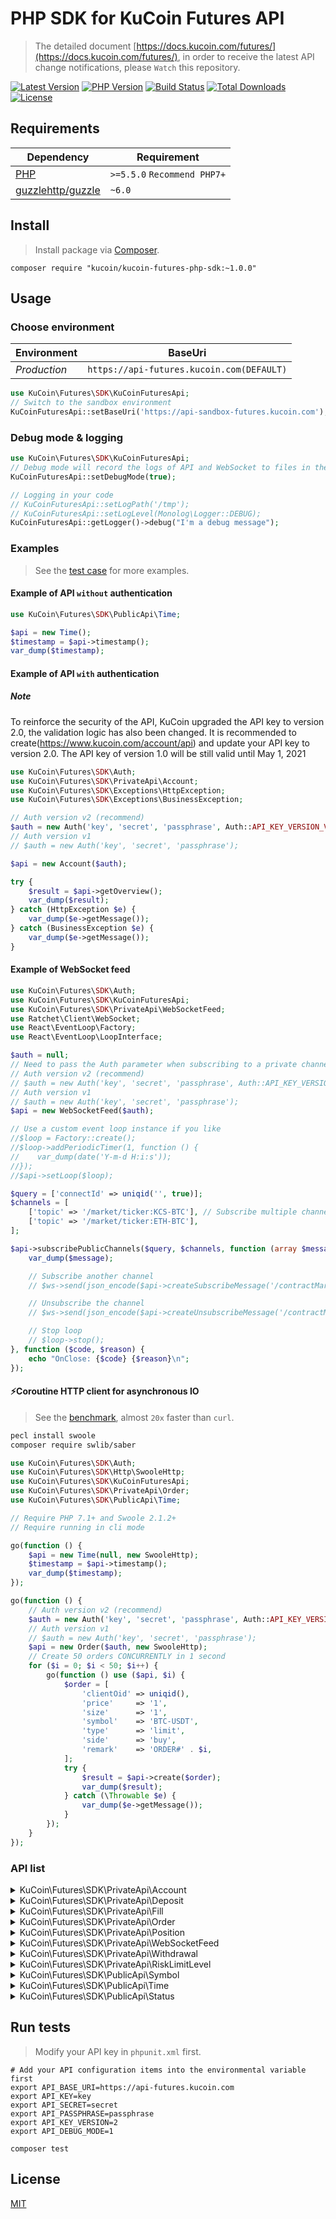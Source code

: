 # PHP SDK for KuCoin Futures API

> The detailed document [https://docs.kucoin.com/futures/](https://docs.kucoin.com/futures/), in order to receive the latest API change notifications, please `Watch` this repository.

[![Latest Version](https://img.shields.io/github/release/Kucoin/kucoin-futures-php-sdk.svg)](https://github.com/Kucoin/kucoin-futures-php-sdk/releases)
[![PHP Version](https://img.shields.io/packagist/php-v/kucoin/kucoin-futures-php-sdk.svg?color=green)](https://secure.php.net)
[![Build Status](https://travis-ci.org/Kucoin/kucoin-futures-php-sdk.svg?branch=master)](https://travis-ci.org/Kucoin/kucoin-futures-php-sdk)
[![Total Downloads](https://poser.pugx.org/kucoin/kucoin-futures-php-sdk/downloads)](https://packagist.org/packages/kucoin/kucoin-futures-php-sdk)
[![License](https://poser.pugx.org/kucoin/kucoin-futures-php-sdk/license)](LICENSE)

## Requirements

| Dependency                                            | Requirement                 |
|-------------------------------------------------------|-----------------------------|
| [PHP](https://secure.php.net/manual/en/install.php)   | `>=5.5.0` `Recommend PHP7+` |
| [guzzlehttp/guzzle](https://github.com/guzzle/guzzle) | `~6.0`                      |

## Install

> Install package via [Composer](https://getcomposer.org/).

```shell
composer require "kucoin/kucoin-futures-php-sdk:~1.0.0"
```

## Usage

### Choose environment

| Environment  | BaseUri                                   |
|--------------|-------------------------------------------|
| *Production* | `https://api-futures.kucoin.com(DEFAULT)` |

```php
use KuCoin\Futures\SDK\KuCoinFuturesApi;
// Switch to the sandbox environment
KuCoinFuturesApi::setBaseUri('https://api-sandbox-futures.kucoin.com');
```

### Debug mode & logging

```php
use KuCoin\Futures\SDK\KuCoinFuturesApi;
// Debug mode will record the logs of API and WebSocket to files in the directory "KuCoinFuturesApi::getLogPath()" according to the minimum log level "KuCoinFuturesApi::getLogLevel()".
KuCoinFuturesApi::setDebugMode(true);

// Logging in your code
// KuCoinFuturesApi::setLogPath('/tmp');
// KuCoinFuturesApi::setLogLevel(Monolog\Logger::DEBUG);
KuCoinFuturesApi::getLogger()->debug("I'm a debug message");
```

### Examples

> See the [test case](tests) for more examples.

#### Example of API `without` authentication

```php
use KuCoin\Futures\SDK\PublicApi\Time;

$api = new Time();
$timestamp = $api->timestamp();
var_dump($timestamp);
```

#### Example of API `with` authentication

##### **Note**

To reinforce the security of the API, KuCoin upgraded the API key to version 2.0, the validation logic has also been changed. It is recommended to create(https://www.kucoin.com/account/api) and update your API key to version 2.0. The API key of
version 1.0 will be still valid until May 1, 2021

```php
use KuCoin\Futures\SDK\Auth;
use KuCoin\Futures\SDK\PrivateApi\Account;
use KuCoin\Futures\SDK\Exceptions\HttpException;
use KuCoin\Futures\SDK\Exceptions\BusinessException;

// Auth version v2 (recommend)
$auth = new Auth('key', 'secret', 'passphrase', Auth::API_KEY_VERSION_V2);
// Auth version v1
// $auth = new Auth('key', 'secret', 'passphrase');

$api = new Account($auth);

try {
    $result = $api->getOverview();
    var_dump($result);
} catch (HttpException $e) {
    var_dump($e->getMessage());
} catch (BusinessException $e) {
    var_dump($e->getMessage());
}
```

#### Example of WebSocket feed

```php
use KuCoin\Futures\SDK\Auth;
use KuCoin\Futures\SDK\KuCoinFuturesApi;
use KuCoin\Futures\SDK\PrivateApi\WebSocketFeed;
use Ratchet\Client\WebSocket;
use React\EventLoop\Factory;
use React\EventLoop\LoopInterface;

$auth = null;
// Need to pass the Auth parameter when subscribing to a private channel($api->subscribePrivateChannel()).
// Auth version v2 (recommend)
// $auth = new Auth('key', 'secret', 'passphrase', Auth::API_KEY_VERSION_V2);
// Auth version v1
// $auth = new Auth('key', 'secret', 'passphrase');
$api = new WebSocketFeed($auth);

// Use a custom event loop instance if you like
//$loop = Factory::create();
//$loop->addPeriodicTimer(1, function () {
//    var_dump(date('Y-m-d H:i:s'));
//});
//$api->setLoop($loop);

$query = ['connectId' => uniqid('', true)];
$channels = [
    ['topic' => '/market/ticker:KCS-BTC'], // Subscribe multiple channels
    ['topic' => '/market/ticker:ETH-BTC'],
];

$api->subscribePublicChannels($query, $channels, function (array $message, WebSocket $ws, LoopInterface $loop) use ($api) {
    var_dump($message);

    // Subscribe another channel
    // $ws->send(json_encode($api->createSubscribeMessage('/contractMarket/ticker:ETHUSDTM')));

    // Unsubscribe the channel
    // $ws->send(json_encode($api->createUnsubscribeMessage('/contractMarket/ticker:XBTUSDM')));

    // Stop loop
    // $loop->stop();
}, function ($code, $reason) {
    echo "OnClose: {$code} {$reason}\n";
});
```

#### ⚡️Coroutine HTTP client for asynchronous IO

> See the [benchmark](examples/BenchmarkCoroutine.php), almost `20x` faster than `curl`.

```bash
pecl install swoole
composer require swlib/saber
```

```php
use KuCoin\Futures\SDK\Auth;
use KuCoin\Futures\SDK\Http\SwooleHttp;
use KuCoin\Futures\SDK\KuCoinFuturesApi;
use KuCoin\Futures\SDK\PrivateApi\Order;
use KuCoin\Futures\SDK\PublicApi\Time;

// Require PHP 7.1+ and Swoole 2.1.2+
// Require running in cli mode

go(function () {
    $api = new Time(null, new SwooleHttp);
    $timestamp = $api->timestamp();
    var_dump($timestamp);
});

go(function () {
    // Auth version v2 (recommend)
    $auth = new Auth('key', 'secret', 'passphrase', Auth::API_KEY_VERSION_V2);
    // Auth version v1
    // $auth = new Auth('key', 'secret', 'passphrase');
    $api = new Order($auth, new SwooleHttp);
    // Create 50 orders CONCURRENTLY in 1 second
    for ($i = 0; $i < 50; $i++) {
        go(function () use ($api, $i) {
            $order = [
                'clientOid' => uniqid(),
                'price'     => '1',
                'size'      => '1',
                'symbol'    => 'BTC-USDT',
                'type'      => 'limit',
                'side'      => 'buy',
                'remark'    => 'ORDER#' . $i,
            ];
            try {
                $result = $api->create($order);
                var_dump($result);
            } catch (\Throwable $e) {
                var_dump($e->getMessage());
            }
        });
    }
});
```

### API list

<details>
<summary>KuCoin\Futures\SDK\PrivateApi\Account</summary>

| API                                                            | Authentication | Description                                                                         |
|----------------------------------------------------------------|----------------|-------------------------------------------------------------------------------------|
| KuCoin\Futures\SDK\PrivateApi\Account::getOverview()           | YES            | https://docs.kucoin.com/futures/#account                                            |
| KuCoin\Futures\SDK\PrivateApi\Account::getTransactionHistory() | YES            | https://docs.kucoin.com/futures/#get-transaction-history                            |
| KuCoin\Futures\SDK\PrivateApi\Account::transferIn()            | YES            | `deprecated`                                                                        |
| KuCoin\Futures\SDK\PrivateApi\Account::transferOut()           | YES            | `deprecated` https://docs.kucoin.com/futures/#transfer-funds-to-kucoin-main-account |
| KuCoin\Futures\SDK\PrivateApi\Account::transferOutV2()         | YES            | https://docs.kucoin.com/futures/#transfer-funds-to-kucoin-main-account-2            |
| KuCoin\Futures\SDK\PrivateApi\Account::cancelTransferOut()     | YES            | `deprecated` https://docs.kucoin.com/futures/#cancel-transfer-out-request           |
| KuCoin\Futures\SDK\PrivateApi\Account::getTransferList()       | YES            | https://docs.kucoin.com/futures/#get-transfer-out-request-records                   |
| KuCoin\Futures\SDK\PrivateApi\Account::getSubApikey()          | YES            | https://docs.kucoin.com/futures/#get-sub-account-futures-api-list                   |
| KuCoin\Futures\SDK\PrivateApi\Account::createSubApikey()       | YES            | https://docs.kucoin.com/futures/#create-futures-apis-for-sub-account                |
| KuCoin\Futures\SDK\PrivateApi\Account::modifySubApikey()       | YES            | https://docs.kucoin.com/futures/#modify-sub-account-futures-apis                    |
| KuCoin\Futures\SDK\PrivateApi\Account::deleteSubApikey()       | YES            | https://docs.kucoin.com/futures/#delete-sub-account-futures-apis                    |
| KuCoin\Futures\SDK\PrivateApi\Account::transferOutV3()         | YES            | https://docs.kucoin.com/futures/#transfer-to-main-or-trade-account                  |

</details>

<details>
<summary>KuCoin\Futures\SDK\PrivateApi\Deposit</summary>

| API                                                  | Authentication | Description                                          |
|------------------------------------------------------|----------------|------------------------------------------------------|
| KuCoin\Futures\SDK\PrivateApi\Deposit::getAddress()  | YES            | https://docs.kucoin.com/futures/#get-deposit-address |
| KuCoin\Futures\SDK\PrivateApi\Deposit::getDeposits() | YES            | https://docs.kucoin.com/futures/#get-deposit-list    |

</details>

<details>
<summary>KuCoin\Futures\SDK\PrivateApi\Fill</summary>

| API                                                 | Authentication | Description                                   |
|-----------------------------------------------------|----------------|-----------------------------------------------|
| KuCoin\Futures\SDK\PrivateApi\Fill::getFills()      | YES            | https://docs.kucoin.com/futures/#get-fills    |
| KuCoin\Futures\SDK\PrivateApi\Fill::getRecentList() | YES            | https://docs.kucoin.com/futures/#recent-fills |

</details>

<details>
<summary>KuCoin\Futures\SDK\PrivateApi\Order</summary>

| API                                                           | Authentication | Description                                                                       |
|---------------------------------------------------------------|----------------|-----------------------------------------------------------------------------------|
| KuCoin\Futures\SDK\PrivateApi\Order::create()                 | YES            | https://docs.kucoin.com/futures/#place-an-order                                   |
| KuCoin\Futures\SDK\PrivateApi\Order::cancel()                 | YES            | https://docs.kucoin.com/futures/#cancel-an-order                                  |
| KuCoin\Futures\SDK\PrivateApi\Order::batchCancel()            | YES            | https://docs.kucoin.com/futures/#limit-order-mass-cancelation                     |
| KuCoin\Futures\SDK\PrivateApi\Order::stopOrders()             | YES            | https://docs.kucoin.com/futures/#stop-order-mass-cancelation                      |
| KuCoin\Futures\SDK\PrivateApi\Order::getList()                | YES            | https://docs.kucoin.com/futures/#get-order-list                                   |
| KuCoin\Futures\SDK\PrivateApi\Order::getStopOrders()          | YES            | https://docs.kucoin.com/futures/#get-untriggered-stop-order-list                  |
| KuCoin\Futures\SDK\PrivateApi\Order::getRecentDoneOrders()    | YES            | https://docs.kucoin.com/futures/#get-list-of-orders-completed-in-24h              |
| KuCoin\Futures\SDK\PrivateApi\Order::getDetail()              | YES            | https://docs.kucoin.com/futures/#get-details-of-a-single-order                    |
| KuCoin\Futures\SDK\PrivateApi\Order::getDetailByClientOid()   | YES            | https://docs.kucoin.com/futures/#get-details-of-a-single-order                    |
| KuCoin\Futures\SDK\PrivateApi\Order::getOpenOrderStatistics() | YES            | https://docs.kucoin.com/futures/#active-order-value-calculation                   |
| KuCoin\Futures\SDK\PrivateApi\Order::cancelByClientOid()      | YES            | https://www.kucoin.com/docs/rest/futures-trading/orders/cancel-order-by-clientoid |
| KuCoin\Futures\SDK\PrivateApi\Order::createTest()             | YES            | https://www.kucoin.com/docs/rest/futures-trading/orders/place-order-test          |

</details>
<details>
<summary>KuCoin\Futures\SDK\PrivateApi\Position</summary>

| API                                                              | Authentication | Description                                                            |
|------------------------------------------------------------------|----------------|------------------------------------------------------------------------|
| KuCoin\Futures\SDK\PrivateApi\Position::getList()                | YES            | https://docs.kucoin.com/futures/#get-position-list                     |
| KuCoin\Futures\SDK\PrivateApi\Position::getDetail()              | YES            | https://docs.kucoin.com/futures/#get-position-details                  |
| KuCoin\Futures\SDK\PrivateApi\Position::changeAutoAppendStatus() | YES            | https://docs.kucoin.com/futures/#enable-disable-of-auto-deposit-margin |
| KuCoin\Futures\SDK\PrivateApi\Position::marginAppend()           | YES            | https://docs.kucoin.com/futures/#add-margin-manually                   |

</details>

<details>
<summary>KuCoin\Futures\SDK\PrivateApi\WebSocketFeed</summary>

| API                                                                     | Authentication | Description                                          |
|-------------------------------------------------------------------------|----------------|------------------------------------------------------|
| KuCoin\Futures\SDK\PrivateApi\WebSocketFeed::getPublicServer()          | NO             | https://docs.kucoin.com/futures/#apply-connect-token |
| KuCoin\Futures\SDK\PrivateApi\WebSocketFeed::getPrivateServer()         | YES            | https://docs.kucoin.com/futures/#apply-connect-token |
| KuCoin\Futures\SDK\PrivateApi\WebSocketFeed::subscribePublicChannel()   | NO             | https://docs.kucoin.com/futures/#public-channels     |
| KuCoin\Futures\SDK\PrivateApi\WebSocketFeed::subscribePublicChannels()  | NO             | https://docs.kucoin.com/futures/#public-channels     |
| KuCoin\Futures\SDK\PrivateApi\WebSocketFeed::subscribePrivateChannel()  | YES            | https://docs.kucoin.com/futures/#private-channels    |
| KuCoin\Futures\SDK\PrivateApi\WebSocketFeed::subscribePrivateChannels() | YES            | https://docs.kucoin.com/futures/#private-channels    |

</details>

<details>
<summary>KuCoin\Futures\SDK\PrivateApi\Withdrawal</summary>

| API                                                   | Authentication | Description                                           |
|-------------------------------------------------------|----------------|-------------------------------------------------------|
| KuCoin\Futures\SDK\PrivateApi\Withdrawal::getQuotas() | YES            | https://docs.kucoin.com/futures/#get-withdrawal-limit |
| KuCoin\Futures\SDK\PrivateApi\Withdrawal::getList()   | YES            | https://docs.kucoin.com/futures/#get-withdrawal-list  |
| KuCoin\Futures\SDK\PrivateApi\Withdrawal::apply()     | YES            | https://docs.kucoin.com/futures/#withdraw-funds       |
| KuCoin\Futures\SDK\PrivateApi\Withdrawal::cancel()    | YES            | https://docs.kucoin.com/futures/#cancel-withdrawal    |

</details>

<details>
<summary>KuCoin\Futures\SDK\PrivateApi\RiskLimitLevel</summary>

| API                                                                  | Authentication | Description                                                      |
|----------------------------------------------------------------------|----------------|------------------------------------------------------------------|
| KuCoin\Futures\SDK\PrivateApi\RiskLimitLevel::getRiskLimitLevel      | YES            | https://docs.kucoin.com/futures/#obtain-futures-risk-limit-level |
| KuCoin\Futures\SDK\PrivateApi\RiskLimitLevel::changeRiskLimitLevel() | YES            | https://docs.kucoin.com/futures/#adjust-risk-limit-level         |

</details>

<details>
<summary>KuCoin\Futures\SDK\PublicApi\Symbol</summary>

| API                                                        | Authentication | Description                                                                              |
|------------------------------------------------------------|----------------|------------------------------------------------------------------------------------------|
| KuCoin\Futures\SDK\PublicApi\Symbol::getTicker()           | NO             | https://docs.kucoin.com/futures/#get-ticker                                              |
| KuCoin\Futures\SDK\PublicApi\Symbol::getLevel2Snapshot()   | NO             | https://docs.kucoin.com/futures/#get-full-order-book-level-2                             |
| KuCoin\Futures\SDK\PublicApi\Symbol::getLevel3Snapshot()   | NO             | https://docs.kucoin.com/futures/#get-full-order-book-level-3                             |
| KuCoin\Futures\SDK\PublicApi\Symbol::getV2Level3Snapshot() | NO             | https://docs.kucoin.com/futures/#get-full-order-book-level-3-v2                          |
| KuCoin\Futures\SDK\PublicApi\Symbol::getLevel2Message()    | NO             | `deprecated` https://docs.kucoin.com/futures/##level-2-pulling-messages                  |
| KuCoin\Futures\SDK\PublicApi\Symbol::getLevel3Message()    | NO             | `deprecated` https://docs.kucoin.com/futures/##level-3-pulling-messages                  |
| KuCoin\Futures\SDK\PublicApi\Symbol::getTradeHistory()     | NO             | https://docs.kucoin.com/futures/#get-trade-histories                                     |
| KuCoin\Futures\SDK\PublicApi\Symbol::getKLines()           | NO             | https://docs.kucoin.com/futures/?lang=en_US#get-k-line-data-of-contract                  |
| KuCoin\Futures\SDK\PublicApi\Symbol::getLevel2Depth20      | NO             | https://docs.kucoin.com/futures/cn/#level-2-2                                            |
| KuCoin\Futures\SDK\PublicApi\Symbol::getLevel2Depth100     | NO             | https://docs.kucoin.com/futures/cn/#level-2-2                                            |
| KuCoin\Futures\SDK\PublicApi\Symbol::getFundingRates       | NO             | https://www.kucoin.com/docs/rest/futures-trading/funding-fees/get-public-funding-history |

</details>

<details>
<summary>KuCoin\Futures\SDK\PublicApi\Time</summary>

| API                                            | Authentication | Description                                  |
|------------------------------------------------|----------------|----------------------------------------------|
| KuCoin\Futures\SDK\PublicApi\Time::timestamp() | NO             | https://docs.kucoin.com/futures/#server-time |

</details>

<details>
<summary>KuCoin\Futures\SDK\PublicApi\Status</summary>

| API                                           | Authentication | Description                                             |
|-----------------------------------------------|----------------|---------------------------------------------------------|
| KuCoin\Futures\SDK\PublicApi\Status::status() | NO             | https://docs.kucoin.com/futures/#get-the-service-status |

</details>

## Run tests

> Modify your API key in `phpunit.xml` first.

```shell
# Add your API configuration items into the environmental variable first
export API_BASE_URI=https://api-futures.kucoin.com
export API_KEY=key
export API_SECRET=secret
export API_PASSPHRASE=passphrase
export API_KEY_VERSION=2
export API_DEBUG_MODE=1

composer test
```

## License

[MIT](LICENSE)
